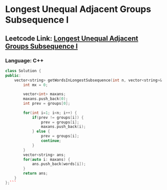 # Longest Unequal Adjacent Groups Subsequence I

## Leetcode Link: [Longest Unequal Adjacent Groups Subsequence I](https://leetcode.com/problems/longest-unequal-adjacent-groups-subsequence-i/)
### Language: C++

```cpp
class Solution {
public:
    vector<string> getWordsInLongestSubsequence(int n, vector<string>& words, vector<int>& groups) {
        int mx = 0;
        
        vector<int> maxans;
        maxans.push_back(0);
        int prev = groups[0];
        
        for(int i=1; i<n; i++) {
            if(prev != groups[i]) {
                prev = groups[i];
                maxans.push_back(i);
            } else {
                prev = groups[i];
                continue;
            }
        }
        vector<string> ans;
        for(auto i: maxans) {
            ans.push_back(words[i]);
        }
        return ans;
    }
};```




